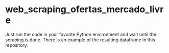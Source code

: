 # web_scraping_ofertas_mercado_livre

Just run the code in your favorite Python environment and wait until the scraping is done. There is an example of the resulting dataframe in this repository. 
